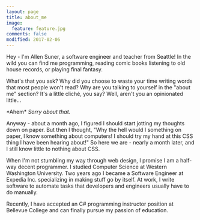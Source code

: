 ```yaml
---
layout: page
title: about_me
image:
  feature: feature.jpg
comments: false
modified: 2017-02-06
---
```

Hey - I'm Allen Suner, a software engineer and teacher from Seattle! In the wild 
you can find me programming, reading comic books listening to old house records, 
or playing final fantasy.

What's that you ask? Why did you choose to waste your time writing words that most 
people won't read? Why are you talking to yourself in the "about me" section? It's 
a little cliché, you say? Well, aren't you an opinionated little...

\*Ahem* _Sorry about that._

Anyway - about a month ago, I figured I should start jotting my thoughts down on 
paper. But then I thought, "Why the hell would I something on paper, I know something 
about computers! I should try my hand at this CSS thing I have been hearing about!"
So here we are - nearly a month later, and I still know little to nothing about CSS.

When I'm not stumbling my way through web design, I promise I am a half-way decent 
programmer. I studied Computer Science at Western Washington University. Two years 
ago I became a Software Engineer at Expedia Inc. specializing in making stuff 
go by itself. At work, I write software to automate tasks that developers and engineers 
usually have to do manually.

Recently, I have accepted an C# programming instructor position at Bellevue College 
and can finally pursue my passion of education.